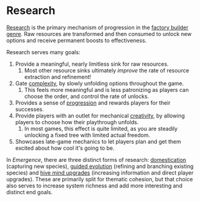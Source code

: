 # Research

[Research](../glossary.md#research) is the primary mechanism of progression in the [factory builder genre](../high-level/genre-analysis.md).
Raw resources are transformed and then consumed to unlock new options and receive permanent boosts to effectiveness.

Research serves many goals:

1. Provide a meaningful, nearly limitless sink for raw resources.
   1. Most other resource sinks ultimately *improve* the rate of resource extraction and refinement!
2. Gate [complexity](../glossary.md#depth-and-complexity), by slowly unfolding options throughout the game.
   1. This feels more meaningful and is less patronizing as players can choose the order, and control the rate of unlocks.
3. Provides a sense of [progression](../glossary.md#progression) and rewards players for their successes.
4. Provide players with an outlet for mechanical [creativity](../high-level/creative-automation.md), by allowing players to choose how their playthrough unfolds.
   1. In most games, this effect is quite limited, as you are steadily unlocking a fixed tree with limited actual freedom.
5. Showcases late-game mechanics to let players plan and get them excited about how cool it's going to be.

In *Emergence*, there are three distinct forms of research: [domestication](domestication.md) (capturing new species), [guided evolution](guided-evolution.md) (refining and branching existing species) and [hive mind upgrades](hive-mind-upgrades.md) (increasing information and direct player upgrades).
These are primarily split for thematic cohesion, but that choice also serves to increase system richness and add more interesting and distinct end goals.
